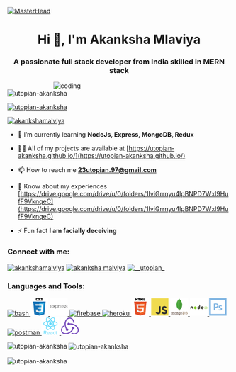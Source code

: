 [![MasterHead](https://camo.githubusercontent.com/48ec00ed4c84e771db4a1db90b56352923a8d644452a32b434d68e97006c9337/68747470733a2f2f63686b736b696c6c732e636f6d2f77702d636f6e74656e742f75706c6f6164732f323032302f30342f504e432d416e696d617465642d42616e6e6572732e676966)](https://utopian-akanksha.io)
<h1 align="center">Hi 👋, I'm Akanksha Mlaviya</h1>
<h3 align="center">A passionate full stack developer from India skilled in MERN stack</h3>
<img src="https://cdn.dribbble.com/users/4055494/screenshots/15215756/media/d2b66c4ca0192aa26d103448b3d1518b.gif" align="right" alt="coding" width="400"/>

<p align="left"> <img src="https://komarev.com/ghpvc/?username=utopian-akanksha&label=Profile%20views&color=0e75b6&style=flat" alt="utopian-akanksha" /> </p>

<p align="left"> <a href="https://github.com/ryo-ma/github-profile-trophy"><img src="https://github-profile-trophy.vercel.app/?username=utopian-akanksha" alt="utopian-akanksha" /></a> </p>

<p align="left"> <a href="https://twitter.com/akankshamalviya" target="blank"><img src="https://img.shields.io/twitter/follow/akankshamalviya?logo=twitter&style=for-the-badge" alt="akankshamalviya" /></a> </p>

- 🌱 I’m currently learning **NodeJs, Express, MongoDB, Redux**

- 👨‍💻 All of my projects are available at [https://utopian-akanksha.github.io/](https://utopian-akanksha.github.io/)

- 📫 How to reach me **23utopian.97@gmail.com**

- 📄 Know about my experiences [https://drive.google.com/drive/u/0/folders/1IviGrrnyu4lpBNPD7Wxl9HufF9VknqeC](https://drive.google.com/drive/u/0/folders/1IviGrrnyu4lpBNPD7Wxl9HufF9VknqeC)

- ⚡ Fun fact **I am facially deceiving**

<h3 align="left">Connect with me:</h3>
<p align="left">
<a href="https://twitter.com/akankshamalviya" target="blank"><img align="center" src="https://raw.githubusercontent.com/rahuldkjain/github-profile-readme-generator/master/src/images/icons/Social/twitter.svg" alt="akankshamalviya" height="30" width="40" /></a>
<a href="https://linkedin.com/in/akanksha malviya" target="blank"><img align="center" src="https://raw.githubusercontent.com/rahuldkjain/github-profile-readme-generator/master/src/images/icons/Social/linked-in-alt.svg" alt="akanksha malviya" height="30" width="40" /></a>
<a href="https://instagram.com/__utopian_" target="blank"><img align="center" src="https://raw.githubusercontent.com/rahuldkjain/github-profile-readme-generator/master/src/images/icons/Social/instagram.svg" alt="__utopian_" height="30" width="40" /></a>
</p>

<h3 align="left">Languages and Tools:</h3>
<p align="left"> <a href="https://www.gnu.org/software/bash/" target="_blank" rel="noreferrer"> <img src="https://www.vectorlogo.zone/logos/gnu_bash/gnu_bash-icon.svg" alt="bash" width="40" height="40"/> </a> <a href="https://www.w3schools.com/css/" target="_blank" rel="noreferrer"> <img src="https://raw.githubusercontent.com/devicons/devicon/master/icons/css3/css3-original-wordmark.svg" alt="css3" width="40" height="40"/> </a> <a href="https://expressjs.com" target="_blank" rel="noreferrer"> <img src="https://raw.githubusercontent.com/devicons/devicon/master/icons/express/express-original-wordmark.svg" alt="express" width="40" height="40"/> </a> <a href="https://firebase.google.com/" target="_blank" rel="noreferrer"> <img src="https://www.vectorlogo.zone/logos/firebase/firebase-icon.svg" alt="firebase" width="40" height="40"/> </a> <a href="https://heroku.com" target="_blank" rel="noreferrer"> <img src="https://www.vectorlogo.zone/logos/heroku/heroku-icon.svg" alt="heroku" width="40" height="40"/> </a> <a href="https://www.w3.org/html/" target="_blank" rel="noreferrer"> <img src="https://raw.githubusercontent.com/devicons/devicon/master/icons/html5/html5-original-wordmark.svg" alt="html5" width="40" height="40"/> </a> <a href="https://developer.mozilla.org/en-US/docs/Web/JavaScript" target="_blank" rel="noreferrer"> <img src="https://raw.githubusercontent.com/devicons/devicon/master/icons/javascript/javascript-original.svg" alt="javascript" width="40" height="40"/> </a> <a href="https://www.mongodb.com/" target="_blank" rel="noreferrer"> <img src="https://raw.githubusercontent.com/devicons/devicon/master/icons/mongodb/mongodb-original-wordmark.svg" alt="mongodb" width="40" height="40"/> </a> <a href="https://nodejs.org" target="_blank" rel="noreferrer"> <img src="https://raw.githubusercontent.com/devicons/devicon/master/icons/nodejs/nodejs-original-wordmark.svg" alt="nodejs" width="40" height="40"/> </a> <a href="https://www.photoshop.com/en" target="_blank" rel="noreferrer"> <img src="https://raw.githubusercontent.com/devicons/devicon/master/icons/photoshop/photoshop-line.svg" alt="photoshop" width="40" height="40"/> </a> <a href="https://postman.com" target="_blank" rel="noreferrer"> <img src="https://www.vectorlogo.zone/logos/getpostman/getpostman-icon.svg" alt="postman" width="40" height="40"/> </a> <a href="https://reactjs.org/" target="_blank" rel="noreferrer"> <img src="https://raw.githubusercontent.com/devicons/devicon/master/icons/react/react-original-wordmark.svg" alt="react" width="40" height="40"/> </a> <a href="https://redux.js.org" target="_blank" rel="noreferrer"> <img src="https://raw.githubusercontent.com/devicons/devicon/master/icons/redux/redux-original.svg" alt="redux" width="40" height="40"/> </a> </p>

<p><img align="left" src="https://github-readme-stats.vercel.app/api/top-langs?username=utopian-akanksha&show_icons=true&locale=en&layout=compact" alt="utopian-akanksha" /></p>

<p>&nbsp;<img align="center" src="https://github-readme-stats.vercel.app/api?username=utopian-akanksha&show_icons=true&locale=en" alt="utopian-akanksha" /></p>

<p><img align="center" src="https://github-readme-streak-stats.herokuapp.com/?user=utopian-akanksha&" alt="utopian-akanksha" /></p>
